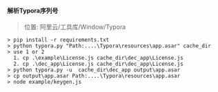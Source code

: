 ####  解析Typora序列号

> 位置: 阿里云/工具库/Window/Typora

```shell
> pip install -r requirements.txt
> python typora.py "Path:....\Typora\resources\app.asar" cache_dir
> use 1 or 2
  1. cp .\example\License.js cache_dir\dec_app\License.js 
  2. cp .\dec_app\License.js cache_dir\dec_app\License.js 
> python typora.py -u  cache_dir\dec_app output\app.asar
> cp output\app.asar Path:....\Typora\resources\app.asar
> node example/keygen.js
```

[参考]: https://www.cnblogs.com/wangchuanxiansheng/p/15810168.html

